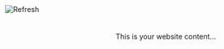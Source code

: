 <!-- JORY CORTES LOGO -->

<html lang="en">
<head>
<meta charset="UTF-8">
<meta name="viewport" content="width=device-width, initial-scale=1.0">
<title>Refresh Button</title>
<style>
    #refresh-button {
        position: fixed;
        top: 10px;
        left: 10px;
        cursor: pointer;
    }
</style>
</head>
<body>

<!-- Image button for refreshing the site -->
<a id="refresh-button" onclick="location.reload();" title="Refresh"><img src="https://media.discordapp.net/attachments/1179617219999711234/1206516945977999382/fixed.png?ex=65dc4b77&is=65c9d677&hm=b2c46a838e22589005b4aa4dfe55025cd78e020a3cf63367c47d8eb4cbcb827f&=&format=webp&quality=lossless&width=186&height=186" alt="Refresh"></a>

<!-- Your website content goes here -->
<p>This is your website content...</p>

</body>
</html>

